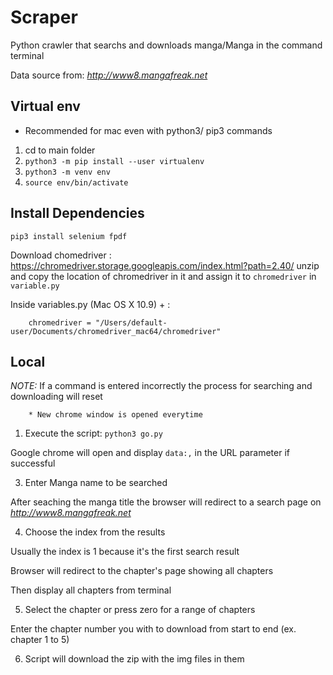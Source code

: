 # Scraper
Python crawler that searchs and downloads manga/Manga in the command terminal

Data source from: *http://www8.mangafreak.net*

## Virtual env
* Recommended for mac even with python3/ pip3 commands
1. cd to main folder 
2. `python3 -m pip install --user virtualenv`
3. `python3 -m venv env`
4. `source env/bin/activate`

## Install Dependencies
`pip3 install selenium fpdf`

Download chomedriver : https://chromedriver.storage.googleapis.com/index.html?path=2.40/
unzip and copy the location of chromedriver in it and assign it to `chromedriver` in `variable.py`

Inside variables.py (Mac OS X 10.9) + :   

        chromedriver = "/Users/default-user/Documents/chromedriver_mac64/chromedriver"

## Local
*NOTE:* If a command is entered incorrectly the process for searching and downloading will reset

        * New chrome window is opened everytime

1. Execute the script: `python3 go.py`

Google chrome will open and display `data:,` in the URL parameter if successful

3. Enter Manga name to be searched

After seaching the manga title the browser will redirect to a search page on *http://www8.mangafreak.net*

4. Choose the index from the results 

Usually the index is 1 because it's the first search result

Browser will redirect to the chapter's page showing all chapters

Then display all chapters from terminal

5. Select the chapter or press zero for a range of chapters

Enter the chapter number you with to download from start to end (ex. chapter 1 to 5)

6. Script will download the zip with the img files in them

